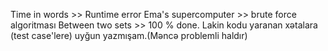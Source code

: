 Time in words >> Runtime error 
Ema's supercomputer >> brute force algoritması
Between two sets >> 100 % done. Lakin kodu yaranan xətalara (test case'lere) uyğun yazmışam.(Məncə problemli haldır)
